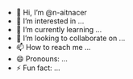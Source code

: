 - 👋 Hi, I’m @n-aitnacer
- 👀 I’m interested in ...
- 🌱 I’m currently learning ...
- 💞️ I’m looking to collaborate on ...
- 📫 How to reach me ...
- 😄 Pronouns: ...
- ⚡ Fun fact: ...

<!---
n-aitnacer/n-aitnacer is a ✨ special ✨ repository because its `README.md` (this file) appears on your GitHub profile.
You can click the Preview link to take a look at your changes.
--->
